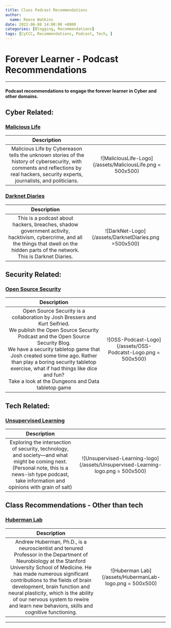 ```yaml
---
title: Class Podcast Recommendations
author: 
  name: Reece Watkins
date: 2022-06-08 14:00:00 +0800
categories: [Blogging, Recommendations]
tags: [CyCCC, Recommendations, Podcast, Tech, ]
---
```

<!-- ![CyCCC22002Image](/assets/CyCCC22002-logo.jpg) -->

# Forever Learner - Podcast Recommendations
---
####  Podcast recommendations to engage the forever learner in Cyber and other domains. 

## Cyber Related:
### [Malicious Life](https://malicious.life/)

| Description |  |
|:-:|:-:|
| Malicious Life by Cybereason tells the unknown stories of the history of cybersecurity, with comments and reflections by real hackers, security experts, journalists, and politicians. | ![MaliciousLife-Logo](/assets/MaliciousLife.png = 500x500) |

### [Darknet Diaries](https://darknetdiaries.com)

| Description |  |
|:-:|:-:|
| This is a podcast about hackers, breaches, shadow government activity, hacktivism, cybercrime, and all the things that dwell on the hidden parts of the network. This is Darknet Diaries. | ![DarkNet-Logo](/assets/DarknetDiaries.png =500x500) |

## Security Related:
### [Open Source Security](https://opensourcesecurity.io/)

| Description |  |
|:-:|:-:|
| Open Source Security is a collaboration by Josh Bressers and Kurt Seifried. <br />We publish the Open Source Security Podcast and the Open Source Security Blog. <br />We have a security tabletop game that Josh created some time ago. Rather than play a boring security tabletop exercise, what if had things like dice and fun?<br /> Take a look at the Dungeons and Data tabletop game | ![OSS-Podcast-Logo](/assets/OSS-Podcatst-Logo.png = 500x500) |

## Tech Related:
### [Unsupervised Learning](https://danielmiessler.com/podcast/)

| Description |  |
|:-:|:-:|
| Exploring the intersection of security, technology, and society—and what might be coming next.<br /> (Personal note, this is a news-ish type podcast, take information and opinions with grain of salt) | ![Unsupervised-Learning-logo](/assets/Unsupervised-Learning-logo.png = 500x500) |

## Class Recommendations - Other than tech
### [Huberman Lab](https://hubermanlab.com/)

| Description |  |
|:-:|:-:|
| Andrew Huberman, Ph.D., is a neuroscientist and tenured Professor in the Department of Neurobiology at the Stanford University School of Medicine. He has made numerous significant contributions to the fields of brain development, brain function and neural plasticity, which is the ability of our nervous system to rewire and learn new behaviors, skills and cognitive functioning. | ![Huberman Lab](/assets/HubermanLab-logo.png = 500x500) |

---